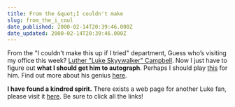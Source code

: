 ```yaml
---
title: From the &quot;I couldn't make
slug: from_the_i_coul
date_published: 2000-02-14T20:39:46.000Z
date_updated: 2000-02-14T20:39:46.000Z
---
```


From the "I couldn’t make this up if I tried" department, Guess who’s visiting my office this week? [Luther "Luke Skyywalker" Campbell](http://www.xyno.de/luke/luke.html). Now I just have to figure out **what I should get him to autograph**. Perhaps I should play [this](http://www.comedyradio.net/act/rock/rock.chris-luther.campbell.html) for him. Find out more about his genius [here](http://www.altculture.com/aentries/t/twolivec.html).

**I have found a kindred spirit.** There exists a web page for another Luke fan, please visit it [here](http://www.geocities.com/SouthBeach/Dunes/3943/). Be sure to click all the links!
